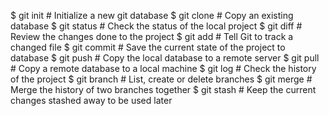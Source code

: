 $ git init     # Initialize a new git database
$ git clone    # Copy an existing database
$ git status   # Check the status of the local project
$ git diff     # Review the changes done to the project
$ git add      # Tell Git to track a changed file
$ git commit   # Save the current state of the project to database
$ git push     # Copy the local database to a remote server
$ git pull     # Copy a remote database to a local machine
$ git log      # Check the history of the project
$ git branch   # List, create or delete branches
$ git merge    # Merge the history of two branches together
$ git stash    # Keep the current changes stashed away to be used later
